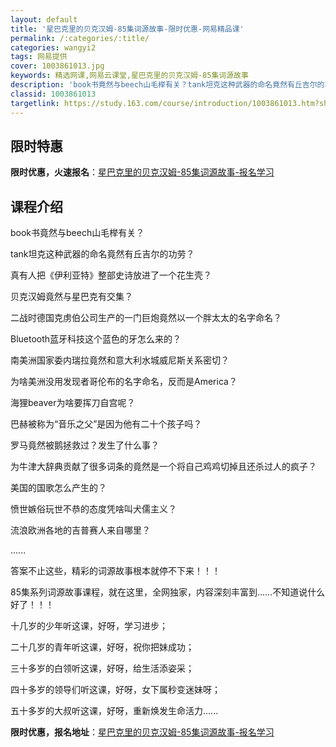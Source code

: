 ```yaml
---
layout: default
title: '星巴克里的贝克汉姆-85集词源故事-限时优惠-网易精品课'
permalink: /:categories/:title/
categories: wangyi2
tags: 网易提供
cover: 1003861013.jpg
keywords: 精选网课,网易云课堂,星巴克里的贝克汉姆-85集词源故事
description: 'book书竟然与beech山毛榉有关？tank坦克这种武器的命名竟然有丘吉尔的功劳？真有人把《伊利亚特》整部史诗放进了一'
classid: 1003861013
targetlink: https://study.163.com/course/introduction/1003861013.htm?share=1&shareId=1025206652&utm_campaign=share&utm_medium=iphoneShare&utm_source=&utm_u=1025206652
---
```


## 限时特惠

**限时优惠，火速报名**：[星巴克里的贝克汉姆-85集词源故事-报名学习](https://study.163.com/course/introduction/1003861013.htm?share=1&shareId=1025206652&utm_campaign=share&utm_medium=iphoneShare&utm_source=&utm_u=1025206652)

## 课程介绍

book书竟然与beech山毛榉有关？

tank坦克这种武器的命名竟然有丘吉尔的功劳？

真有人把《伊利亚特》整部史诗放进了一个花生壳？

贝克汉姆竟然与星巴克有交集？

二战时德国克虏伯公司生产的一门巨炮竟然以一个胖太太的名字命名？

Bluetooth蓝牙科技这个蓝色的牙怎么来的？

南美洲国家委内瑞拉竟然和意大利水城威尼斯关系密切？

为啥美洲没用发现者哥伦布的名字命名，反而是America？

海狸beaver为啥要挥刀自宫呢？

巴赫被称为“音乐之父”是因为他有二十个孩子吗？

罗马竟然被鹅拯救过？发生了什么事？

为牛津大辞典贡献了很多词条的竟然是一个将自己鸡鸡切掉且还杀过人的疯子？

美国的国歌怎么产生的？

愤世嫉俗玩世不恭的态度凭啥叫犬儒主义？

流浪欧洲各地的吉普赛人来自哪里？

......

答案不止这些，精彩的词源故事根本就停不下来！！！

85集系列词源故事课程，就在这里，全网独家，内容深刻丰富到......不知道说什么好了！！！

十几岁的少年听这课，好呀，学习进步；

二十几岁的青年听这课，好呀，祝你把妹成功；

三十多岁的白领听这课，好呀，给生活添姿采；

四十多岁的领导们听这课，好呀，女下属秒变迷妹呀；

五十多岁的大叔听这课，好呀，重新焕发生命活力......

**限时优惠，报名地址**：[星巴克里的贝克汉姆-85集词源故事-报名学习](https://study.163.com/course/introduction/1003861013.htm?share=1&shareId=1025206652&utm_campaign=share&utm_medium=iphoneShare&utm_source=&utm_u=1025206652)

